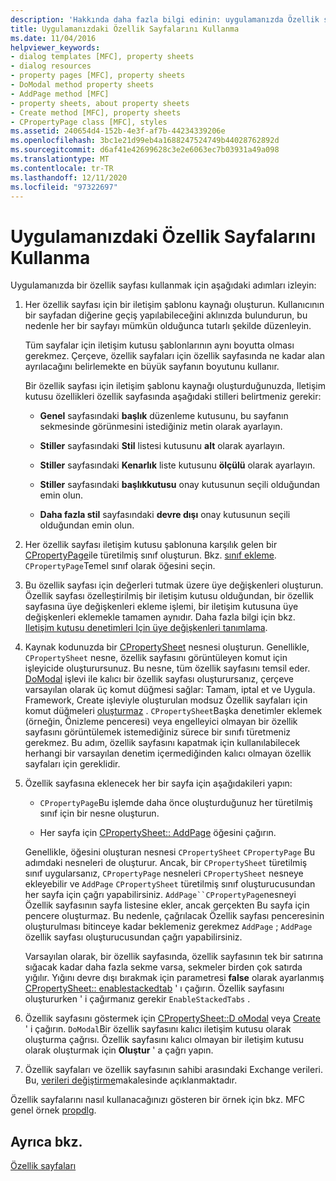 ```yaml
---
description: 'Hakkında daha fazla bilgi edinin: uygulamanızda Özellik sayfaları kullanma'
title: Uygulamanızdaki Özellik Sayfalarını Kullanma
ms.date: 11/04/2016
helpviewer_keywords:
- dialog templates [MFC], property sheets
- dialog resources
- property pages [MFC], property sheets
- DoModal method property sheets
- AddPage method [MFC]
- property sheets, about property sheets
- Create method [MFC], property sheets
- CPropertyPage class [MFC], styles
ms.assetid: 240654d4-152b-4e3f-af7b-44234339206e
ms.openlocfilehash: 3bc1e21d99eb4a1688247524749b44028762892d
ms.sourcegitcommit: d6af41e42699628c3e2e6063ec7b03931a49a098
ms.translationtype: MT
ms.contentlocale: tr-TR
ms.lasthandoff: 12/11/2020
ms.locfileid: "97322697"
---
```

# <a name="using-property-sheets-in-your-application"></a>Uygulamanızdaki Özellik Sayfalarını Kullanma

Uygulamanızda bir özellik sayfası kullanmak için aşağıdaki adımları izleyin:

1. Her özellik sayfası için bir iletişim şablonu kaynağı oluşturun. Kullanıcının bir sayfadan diğerine geçiş yapılabileceğini aklınızda bulundurun, bu nedenle her bir sayfayı mümkün olduğunca tutarlı şekilde düzenleyin.

   Tüm sayfalar için iletişim kutusu şablonlarının aynı boyutta olması gerekmez. Çerçeve, özellik sayfaları için özellik sayfasında ne kadar alan ayrılacağını belirlemekte en büyük sayfanın boyutunu kullanır.

   Bir özellik sayfası için iletişim şablonu kaynağı oluşturduğunuzda, Iletişim kutusu özellikleri özellik sayfasında aşağıdaki stilleri belirtmeniz gerekir:

   - **Genel** sayfasındaki **başlık** düzenleme kutusunu, bu sayfanın sekmesinde görünmesini istediğiniz metin olarak ayarlayın.

   - **Stiller** sayfasındaki **Stil** listesi kutusunu **alt** olarak ayarlayın.

   - **Stiller** sayfasındaki **Kenarlık** liste kutusunu **ölçülü** olarak ayarlayın.

   - **Stiller** sayfasındaki **başlıkkutusu** onay kutusunun seçili olduğundan emin olun.

   - **Daha fazla stil** sayfasındaki **devre dışı** onay kutusunun seçili olduğundan emin olun.

1. Her özellik sayfası iletişim kutusu şablonuna karşılık gelen bir [CPropertyPage](../mfc/reference/cpropertypage-class.md)ile türetilmiş sınıf oluşturun. Bkz. [sınıf ekleme](../ide/adding-a-class-visual-cpp.md). `CPropertyPage`Temel sınıf olarak öğesini seçin.

1. Bu özellik sayfası için değerleri tutmak üzere üye değişkenleri oluşturun. Özellik sayfası özelleştirilmiş bir iletişim kutusu olduğundan, bir özellik sayfasına üye değişkenleri ekleme işlemi, bir iletişim kutusuna üye değişkenleri eklemekle tamamen aynıdır. Daha fazla bilgi için bkz. [Iletişim kutusu denetimleri Için üye değişkenleri tanımlama](../windows/adding-editing-or-deleting-controls.md).

1. Kaynak kodunuzda bir [CPropertySheet](../mfc/reference/cpropertysheet-class.md) nesnesi oluşturun. Genellikle, `CPropertySheet` nesne, özellik sayfasını görüntüleyen komut için işleyicide oluşturursunuz. Bu nesne, tüm özellik sayfasını temsil eder. [DoModal](../mfc/reference/cpropertysheet-class.md#domodal) işlevi ile kalıcı bir özellik sayfası oluşturursanız, çerçeve varsayılan olarak üç komut düğmesi sağlar: Tamam, iptal et ve Uygula. Framework, Create işleviyle oluşturulan modsuz Özellik sayfaları için komut düğmeleri [oluşturmaz](../mfc/reference/cpropertysheet-class.md#create) . `CPropertySheet`Başka denetimler eklemek (örneğin, Önizleme penceresi) veya engelleyici olmayan bir özellik sayfasını görüntülemek istemediğiniz sürece bir sınıfı türetmeniz gerekmez. Bu adım, özellik sayfasını kapatmak için kullanılabilecek herhangi bir varsayılan denetim içermediğinden kalıcı olmayan özellik sayfaları için gereklidir.

1. Özellik sayfasına eklenecek her bir sayfa için aşağıdakileri yapın:

   - `CPropertyPage`Bu işlemde daha önce oluşturduğunuz her türetilmiş sınıf için bir nesne oluşturun.

   - Her sayfa için [CPropertySheet:: AddPage](../mfc/reference/cpropertysheet-class.md#addpage) öğesini çağırın.

   Genellikle, öğesini oluşturan nesnesi `CPropertySheet` `CPropertyPage` Bu adımdaki nesneleri de oluşturur. Ancak, bir `CPropertySheet` türetilmiş sınıf uygularsanız, `CPropertyPage` nesneleri `CPropertySheet` nesneye ekleyebilir ve `AddPage` `CPropertySheet` türetilmiş sınıf oluşturucusundan her sayfa için çağrı yapabilirsiniz. `AddPage``CPropertyPage`nesneyi Özellik sayfasının sayfa listesine ekler, ancak gerçekten Bu sayfa için pencere oluşturmaz. Bu nedenle, çağrılacak Özellik sayfası penceresinin oluşturulması bitinceye kadar beklemeniz gerekmez `AddPage` ; `AddPage` özellik sayfası oluşturucusundan çağrı yapabilirsiniz.

   Varsayılan olarak, bir özellik sayfasında, özellik sayfasının tek bir satırına sığacak kadar daha fazla sekme varsa, sekmeler birden çok satırda yığılır. Yığını devre dışı bırakmak için parametresi **false** olarak ayarlanmış [CPropertySheet:: enablestackedtab](../mfc/reference/cpropertysheet-class.md#enablestackedtabs) ' ı çağırın. Özellik sayfasını oluştururken ' i çağırmanız gerekir `EnableStackedTabs` .

1. Özellik sayfasını göstermek için [CPropertySheet::D oModal](../mfc/reference/cpropertysheet-class.md#domodal) veya [Create](../mfc/reference/cpropertysheet-class.md#create) ' i çağırın. `DoModal`Bir özellik sayfasını kalıcı iletişim kutusu olarak oluşturma çağrısı. Özellik sayfasını kalıcı olmayan bir iletişim kutusu olarak oluşturmak için **Oluştur** ' a çağrı yapın.

1. Özellik sayfaları ve özellik sayfasının sahibi arasındaki Exchange verileri. Bu, [verileri değiştirme](../mfc/exchanging-data.md)makalesinde açıklanmaktadır.

Özellik sayfalarını nasıl kullanacağınızı gösteren bir örnek için bkz. MFC genel örnek [propdlg](../overview/visual-cpp-samples.md).

## <a name="see-also"></a>Ayrıca bkz.

[Özellik sayfaları](../mfc/property-sheets-mfc.md)
